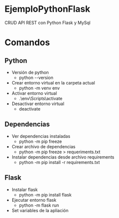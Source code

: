 # EjemploPythonFlask
CRUD API REST con Python Flask y MySql

# Comandos

## Python
- Versión de python
  - python --version
- Crear entorno virtual en la carpeta actual
  - python -m venv env
- Activar entorno virtual
  - .\env\Scripts\activate
- Desactivar  entorno virtual
  -  deactivate
## Dependencias
- Ver dependencias instaladas
  -  python -m pip freeze
- Crear archivo de dependencias
  - python -m pip freeze > requeriments.txt
- Instalar dependencias desde archivo requirements
  - python -m pip install -r requirements.txt
## Flask
- Instalar flask
  - python -m pip install flask
- Ejecutar entorno flask
  - python -m flask run
- Set variables de la apliación
